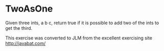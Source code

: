 
# TwoAsOne #
Given three ints, a b c, return true if it is possible to add two of the ints to get the third.

This exercise was converted to JLM from the excellent exercising site http://javabat.com/

